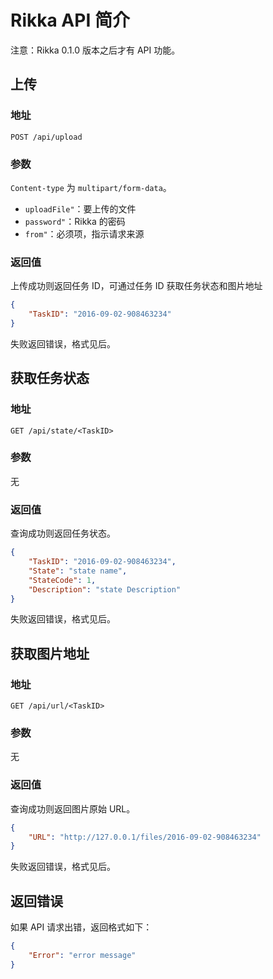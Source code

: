 # Rikka API 简介

注意：Rikka 0.1.0 版本之后才有 API 功能。

## 上传

### 地址

`POST /api/upload`

### 参数

`Content-type` 为 `multipart/form-data`。

- `uploadFile"`：要上传的文件
- `password"`：Rikka 的密码
- `from"`：必须项，指示请求来源

### 返回值

上传成功则返回任务 ID，可通过任务 ID 获取任务状态和图片地址

```json
{
    "TaskID": "2016-09-02-908463234"
}
```

失败返回错误，格式见后。

## 获取任务状态

### 地址

`GET /api/state/<TaskID>`

### 参数

无

### 返回值

查询成功则返回任务状态。

```json
{
    "TaskID": "2016-09-02-908463234",
    "State": "state name",
    "StateCode": 1,
    "Description": "state Description"
}
```

失败返回错误，格式见后。

## 获取图片地址

### 地址

`GET /api/url/<TaskID>`

### 参数

无

### 返回值

查询成功则返回图片原始 URL。

```json
{
    "URL": "http://127.0.0.1/files/2016-09-02-908463234"
}
```

失败返回错误，格式见后。

## 返回错误

如果 API 请求出错，返回格式如下：

```json
{
    "Error": "error message"
}
```
